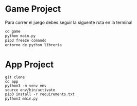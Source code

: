 # Game Project

Para correr el juego debes seguir la siguente ruta en la terminal

```Python
cd game
python main.py
pip3 freeze comando
entorno de python libreria
```

# App Project

```
git clone
cd app
python3 -m venv env
source env/bin/activate
pip3 install -r requirements.txt
python3 main.py
```